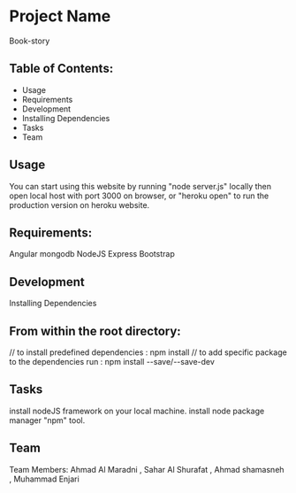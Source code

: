 # Project Name
Book-story

## Table of Contents:
- Usage
- Requirements
- Development
- Installing Dependencies
- Tasks
- Team

## Usage
You can start using this website by running "node server.js" locally then open local host with port 3000 on browser, or "heroku open" to run the production version on heroku website.

## Requirements:
Angular
mongodb
NodeJS
Express
Bootstrap

## Development
Installing Dependencies

## From within the root directory:
// to install predefined dependencies : npm install
// to add specific package to the dependencies run : npm install --save/--save-dev <package-name>

## Tasks
install nodeJS framework on your local machine.
install node package manager "npm" tool.

## Team
Team Members: Ahmad Al Maradni , Sahar Al Shurafat , Ahmad shamasneh , Muhammad Enjari